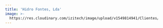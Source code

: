 ```yaml
---
title: 'Hidro Fontes, Lda'
image: >-
  https://res.cloudinary.com/izitech/image/upload/v1549814941/Clientes/hidrofontes.svg
---
```


